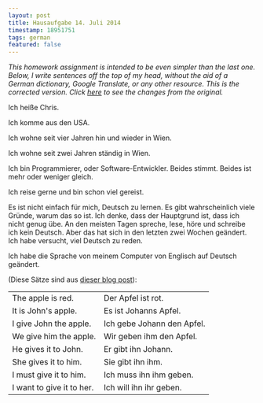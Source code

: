 ```yaml
---
layout: post
title: Hausaufgabe 14. Juli 2014
timestamp: 18951751
tags: german
featured: false
---
```


_This homework assignment is intended to be even simpler than the last one. Below, I write sentences off the top of my head, without the aid of a German dictionary, Google Translate, or any other resource. This is the corrected version. Click [here]() to see the changes from the original._

Ich heiße Chris.

Ich komme aus den USA.

Ich wohne seit vier Jahren hin und wieder in Wien.

Ich wohne seit zwei Jahren ständig in Wien.

Ich bin Programmierer, oder Software-Entwickler. Beides stimmt. Beides ist mehr oder weniger gleich.

Ich reise gerne und bin schon viel gereist.

Es ist nicht einfach für mich, Deutsch zu lernen. Es gibt wahrscheinlich viele Gründe, warum das so ist. Ich denke, dass der Hauptgrund ist, dass ich nicht genug übe. An den meisten Tagen spreche, lese, höre und schreibe ich kein Deutsch. Aber das hat sich in den letzten zwei Wochen geändert. Ich habe versucht, viel Deutsch zu reden. 

Ich habe die Sprache von meinem Computer von Englisch auf Deutsch geändert.

(Diese Sätze sind aus [dieser blog post](http://fourhourworkweek.com/2007/11/07/how-to-learn-but-not-master-any-language-in-1-hour-plus-a-favor/)):

<table>
<tr><td>The apple is red.</td><td>Der Apfel ist rot.</td></tr>
<tr><td>It is John's apple.</td><td>Es ist Johanns Apfel.</td></tr>
<tr><td>I give John the apple.</td><td>Ich gebe Johann den Apfel.</td></tr>
<tr><td>We give him the apple.</td><td>Wir geben ihm den Apfel.</td></tr>
<tr><td>He gives it to John.</td><td>Er gibt ihn Johann.</td></tr>
<tr><td>She gives it to him.</td><td>Sie gibt ihn ihm.</td></tr>
<tr><td>I must give it to him.</td><td>Ich muss ihn ihm geben.</td></tr>
<tr><td>I want to give it to her.</td><td>Ich will ihn ihr geben.</td></tr>
</table>
